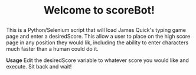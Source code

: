 # <p align="center">Welcome to scoreBot!</p>

This is a Python/Selenium script that will load James Quick's typing game page and enter a desiredScore. This allow a user to place on the high score page in any position they would lik, including the ability to enter characters much faster than a human could do it. 

**Usage** 
Edit the desiredScore variable to whatever score you would like and execute. Sit back and wait! 



